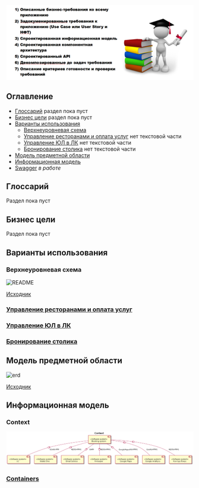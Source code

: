![](img/Screenshot_124.png)

## Оглавление

* [Глоссарий](#глоссарий) раздел пока пуст
* [Бизнес цели](#бизнес-цели) раздел пока пуст
* [Варианты использования](#варианты-использования)
  * [Верхнеуровневая схема](#верхнеуровневая-схема)
  * [Управление ресторанами и оплата услуг](#управление-ресторанами-и-оплата-услугstructureucclient-profilemd) нет текстовой части
  * [Управление ЮЛ в ЛК](#управление-юл-в-лкstructureucmanager-profilemd) нет текстовой части
  * [Бронирование столика](#бронирование-столикаstructureucuser-profilemd) нет текстовой части
* [Модель предметной области](#модель-предметной-области)
* [Информационная модель](#информационная-модель)
* [Swagger](https://app.swaggerhub.com/apis/indeec05/Booking_system/1.0.0) _в работе_

## Глоссарий

Раздел пока пуст
## Бизнес цели

Раздел пока пуст
## Варианты использования

### Верхнеуровневая схема

![README](https://plantuml.w1.money/png/ZPBDIiD058NtynINxhFG_Yoab8hFu0E4cbQnhP8V4ApGMj2De6wjYABh4bgZeJ_fAvnv8q-ciKeMOc18Sk_vpZqpITtpRTSFEcsbTXl-YIi5Z7KVCTuHwsj4Ue0P4aI2EGjNI0fYUnAqD-etQZ__qZP_j8-8iEHwnmVLVTFks5sxvRXAdTgDOpu9NWWFz2Lr2uHoheHNu3aDstFeyOeLyuMOS4Zg5dCU2v514jDQSYqG6_lzlQsSmHDMH4EgGz53Pfxh8QQPU3idVkQCwJfFQirDnVfMCCOe0uevu9wo98rbxXEJnaGqyTA3uHc56LpwnzxIMOA9O8I732ldi3lCQ1uJsqnbt9lVCIlgGgcWBLRDd0YNL7kMUzGwzArqsx8ZrQfpvZlTWrgDxQ9OLc-jLKrYXYifbNsjh53ElLT8Lhx9eb9rsl7N-W80 "README")

[Исходник](src/use-case-general.wsd)

### [Управление ресторанами и оплата услуг](structure/uc/client-profile.md)

### [Управление ЮЛ в ЛК](structure/uc/manager-profile.md)

### [Бронирование столика](structure/uc/user-profile.md)

## Модель предметной области

![erd](https://plantuml.w1.money/png/dLNTIXj15BxVfnXoALNQguA858fl4P1Dkh5BDxkokw584PAeUA4qjXKgKdzgUz7BLRCQasnyXPatwZbdPjpPJMAXGipc_7xdc-_ClebYEunRJS-otdfs5B4AF-KZFk0fpqItmko8rJtNyMFsoMBmnyzumk_v3VpFC4eQJy1y9Xz_yedeY2xyxvaHc3RWOopB9-NqAtXyPFmQlkx1deeEJwnjowehH1UY3Obzgfj0yW2-KpuIXrMV3tEqF26yJQTPSqADzpU0EzTj80cgxmA2Z4nhJTlrfFE29z1bWbNDrbTa7eXTAWrSkOs6ISNScNx0OyR0VWrKG67HrVQ43qLdXkUSFqAZJh7CASIDqGoEWUWfZec7ZFSH73ndue0_BBDQ47YExPlmIwSXUcm6OI21s8dOoigQtseweHsxWR-wcay9is43-VCx4PBoMmBL9NBQUdmPSWG3Tg77JS5L81NEMnoKJfomr5gHwpjHj1vlRSx7T8aPD5QxNBlaegAX0oEsGliVAbOo78eTiOTsFKqV1nOT-VCRvA28qDHZg2Lifc4bCCWZgWW-ToGCgBxCgh8j1HsJ-vRoaXUv_Oza2wrah6uNLW2o-dXsuhFOruK1QzKdONHe8q2AJ6BD2L2yrWFVT-h88b1Gv2iX8Uv3mGS6FL0PXvJpCGW_kFx6-ZjxI_FsbSv-Z3g2of24P2HJlWaWXHqZVvRhzbWMnzoKEe4I2sf5s2JFeLgtckVergVIXTFJV3Tymd1Y_66i1KXoHvzLUQECLaUWQSaHAb1lBorIyL8X80rFepZ10V__Elb2ninS36mafHy4IFUpyzwgVKxrEXxZn5CdC8SFWzyoxIgEbd8MHj4pCQwhAyEy8k2Jwjb1guGOr-HEQahlo3auv9Lf67_HsgHYJzTB4OmobQupk7B43jH4ueOCOaO4VvSESomE2AVJtFI2BKUBP_x1g9T5vUNIqgiAMrnSKAyxIxtrqB60ZbLMWG3v0fZZbAJCSHOlDikuafu2yzxviXhEFCKoDnCZNaz5oDMPdMrffJrDhI0M3hSGfOeql2bhw6wyZy553IthYNXpVFceXdicGh7x5m00 "erd")

[Исходник](src/erd.wsd)
## Информационная модель

### Context

![](img/unnamed.png)

### [Containers](structure/arch/c4-containers.md)
